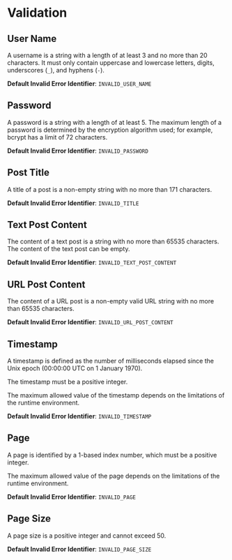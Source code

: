 # Validation

## User Name

A username is a string with a length of at least 3 and no more than 20 characters. It must only contain uppercase and lowercase letters, digits, underscores (`_`), and hyphens (`-`).

**Default Invalid Error Identifier**: `INVALID_USER_NAME`

## Password

A password is a string with a length of at least 5. The maximum length of a password is determined by the encryption algorithm used; for example, bcrypt has a limit of 72 characters.

**Default Invalid Error Identifier**: `INVALID_PASSWORD`

## Post Title

A title of a post is a non-empty string with no more than 171 characters.

**Default Invalid Error Identifier**: `INVALID_TITLE`

## Text Post Content

The content of a text post is a string with no more than 65535 characters. The content of the text post can be empty.

**Default Invalid Error Identifier**: `INVALID_TEXT_POST_CONTENT`

## URL Post Content

The content of a URL post is a non-empty valid URL string with no more than 65535 characters.

**Default Invalid Error Identifier**: `INVALID_URL_POST_CONTENT`

## Timestamp

A timestamp is defined as the number of milliseconds elapsed since the Unix epoch (00:00:00 UTC on 1 January 1970).

The timestamp must be a positive integer.

The maximum allowed value of the timestamp depends on the limitations of the runtime environment.

**Default Invalid Error Identifier**: `INVALID_TIMESTAMP`

## Page

A page is identified by a 1-based index number, which must be a positive integer.

The maximum allowed value of the page depends on the limitations of the runtime environment.

**Default Invalid Error Identifier**: `INVALID_PAGE`

## Page Size

A page size is a positive integer and cannot exceed 50.

**Default Invalid Error Identifier**: `INVALID_PAGE_SIZE`
